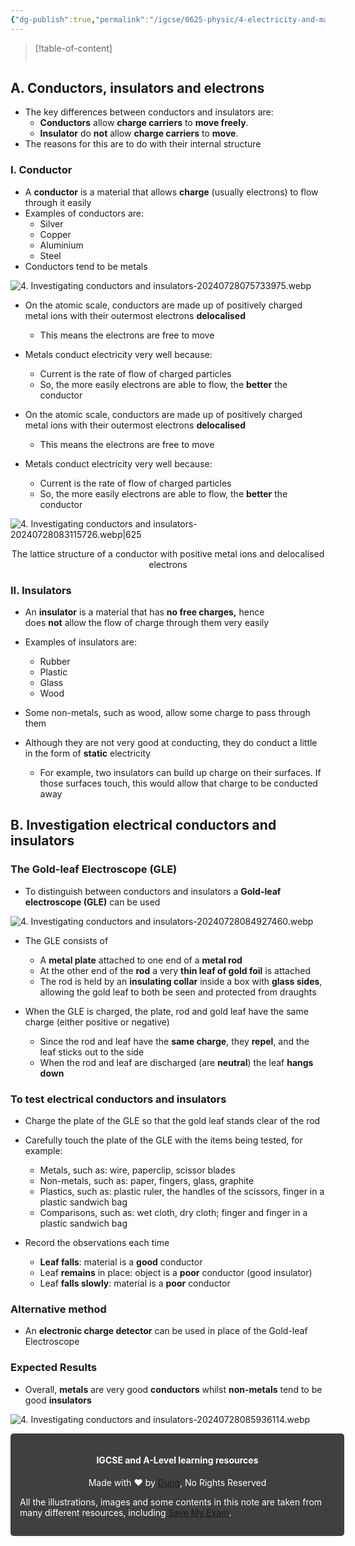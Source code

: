 ```yaml
---
{"dg-publish":true,"permalink":"/igcse/0625-physic/4-electricity-and-magnetism/4-2-electrical-quantities/4-investigating-conductors-and-insulators/","tags":["0625-Physics","IGCSE"],"noteIcon":""}
---
```


> [!table-of-content]
> ```table-of-contents
> ```

## A. Conductors, insulators and electrons
- The key differences between conductors and insulators are:
	- **Conductors** allow **charge carriers** to **move freely**.
	- **Insulator** do **not** allow **charge carriers** to **move**.
- The reasons for this are to do with their internal structure

### I. Conductor
- A **conductor** is a material that allows **charge** (usually electrons) to flow through it easily
- Examples of conductors are:
    - Silver
    - Copper
    - Aluminium
    - Steel
- Conductors tend to be metals

![4. Investigating conductors and insulators-20240728075733975.webp](/img/user/IGCSE/0625%20-%20Physic/4.%20Electricity%20and%20Magnetism/4.2.%20Electrical%20Quantities/Resources/4.%20Investigating%20conductors%20and%20insulators-20240728075733975.webp)

- On the atomic scale, conductors are made up of positively charged metal ions with their outermost electrons **delocalised**
    - This means the electrons are free to move

- Metals conduct electricity very well because:
    - Current is the rate of flow of charged particles
    - So, the more easily electrons are able to flow, the **better** the conductor

- On the atomic scale, conductors are made up of positively charged metal ions with their outermost electrons **delocalised**
    - This means the electrons are free to move

- Metals conduct electricity very well because:
    - Current is the rate of flow of charged particles
    - So, the more easily electrons are able to flow, the **better** the conductor

![4. Investigating conductors and insulators-20240728083115726.webp|625](/img/user/IGCSE/0625%20-%20Physic/4.%20Electricity%20and%20Magnetism/4.2.%20Electrical%20Quantities/Resources/4.%20Investigating%20conductors%20and%20insulators-20240728083115726.webp)
<center>The lattice structure of a conductor with positive metal ions and delocalised electrons</center>

### II. Insulators
- An **insulator** is a material that has **no free charges,** hence does **not** allow the flow of charge through them very easily
- Examples of insulators are:
    - Rubber
    - Plastic
    - Glass
    - Wood

- Some non-metals, such as wood, allow some charge to pass through them
- Although they are not very good at conducting, they do conduct a little in the form of **static** electricity
    - For example, two insulators can build up charge on their surfaces. If those surfaces touch, this would allow that charge to be conducted away

## B. Investigation electrical conductors and insulators

### The Gold-leaf Electroscope (GLE)
- To distinguish between conductors and insulators a **Gold-leaf electroscope (GLE)** can be used

![4. Investigating conductors and insulators-20240728084927460.webp](/img/user/IGCSE/0625%20-%20Physic/4.%20Electricity%20and%20Magnetism/4.2.%20Electrical%20Quantities/Resources/4.%20Investigating%20conductors%20and%20insulators-20240728084927460.webp)

- The GLE consists of
    - A **metal plate** attached to one end of a **metal rod**
    - At the other end of the **rod** a very **thin leaf of gold foil** is attached
    - The rod is held by an **insulating collar** inside a box with **glass sides**, allowing the gold leaf to both be seen and protected from draughts

- When the GLE is charged, the plate, rod and gold leaf have the same charge (either positive or negative)
    - Since the rod and leaf have the **same charge**, they **repel**, and the leaf sticks out to the side
    - When the rod and leaf are discharged (are **neutral**) the leaf **hangs down**

### To test electrical conductors and insulators
- Charge the plate of the GLE so that the gold leaf stands clear of the rod
- Carefully touch the plate of the GLE with the items being tested, for example:
    - Metals, such as: wire, paperclip, scissor blades
    - Non-metals, such as: paper, fingers, glass, graphite
    - Plastics, such as: plastic ruler, the handles of the scissors, finger in a plastic sandwich bag
    - Comparisons, such as: wet cloth, dry cloth; finger and finger in a plastic sandwich bag

- Record the observations each time
    - **Leaf falls**: material is a **good** conductor
    - Leaf **remains** in place: object is a **poor** conductor (good insulator)
    - Leaf **falls slowly**: material is a **poor** conductor

### Alternative method
- An **electronic charge detector** can be used in place of the Gold-leaf Electroscope

### Expected Results
- Overall, **metals** are very good **conductors** whilst **non-metals** tend to be good **insulators**

![4. Investigating conductors and insulators-20240728085936114.webp](/img/user/4.%20Investigating%20conductors%20and%20insulators-20240728085936114.webp)


<div class="transclusion internal-embed is-loaded"><div class="markdown-embed">





<div style="background-color: #404040; padding:15px; border-radius: 5px; color: #fff; width: 100%">
<h4 style="text-align: center">IGCSE and A-Level learning resources</h4>
<p style="text-align: center">Made with ♥ by <a href="https://www.facebook.com/luong.tuandung.3/" target="_blank">Dung</a>, No Rights Reserved</p>
<p>All the illustrations, images and some contents in this note are taken from many different resources, including <a href="https://www.savemyexams.com/" target="_blank">Save My Exam</a>.</p>
</div>


</div></div>
